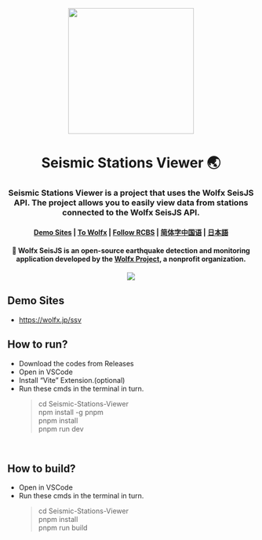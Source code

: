 <div align="center">
  <image width="256em" src="https://github.com/user-attachments/assets/84003231-98c7-4b10-a761-f5bcf01a3adb" />
 </div>
<h1 align="center">Seismic Stations Viewer 🌏</h1>

<h3 align="center">Seismic Stations Viewer is a project that uses the Wolfx SeisJS API. The project allows you to easily view data from stations connected to the Wolfx SeisJS API.</h3>

<h4 align="center">
<a href=https://wolfx.jp/ssv>Demo Sites</a> | 
<a href=https://wolfx.jp>To Wolfx</a> |
<a href=https://x.com/realcodestudio>Follow RCBS</a> |
<a href=zh.md>简体字中国语</a> |
<a href=ja.md>日本語</a>


<div align="center">
<h4 align="center"> 🚨 Wolfx SeisJS is an open-source earthquake detection and monitoring application developed by the <a href=https://github.com/WolfxProject>Wolfx Project</a>, a nonprofit organization. </h3>
 
 </div>
<div align="center">
  <image src="https://github.com/user-attachments/assets/ee4583a2-4f34-4b84-928b-8ef19962fdc7" />
</div>

## Demo Sites
- https://wolfx.jp/ssv

## How to run?
- Download the codes from Releases
- Open in VSCode
- Install “Vite” Extension.(optional)
- Run these cmds in the terminal in turn.
  > cd Seismic-Stations-Viewer<br>
  > npm install -g pnpm<br>
  > pnpm install<br>
  > pnpm run dev<br>

<br>
 
## How to build?
- Open in VSCode
- Run these cmds in the terminal in turn.
  > cd Seismic-Stations-Viewer<br>
  > pnpm install<br>
  > pnpm run build<br>
